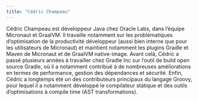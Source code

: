 ```yaml
---
title: "Cédric Champeau"
---
```


Cédric Champeau est développeur Java chez Oracle Labs, dans l’équipe Micronaut et GraalVM.
Il travaille notamment sur les problématiques d’optimisation de la productivité développeur (aussi bien interne que pour les utilisateurs de Micronaut) et maintient notamment les plugins Gradle et Maven de Micronaut et de GraalVM native-image.
Avant celà, Cédric a passé plusieurs années à travailler chez Gradle Inc sur l’outil de build open source Gradle, où il a notamment contribué à de nombreuses améliorations en termes de performance, gestion des dépendances et sécurité.
Enfin, Cédric a longtemps été un des contributeurs principaux du langage Groovy, pour lequel il a notamment développé le compilateur statique et des outils d’optimisations à compile time (AST transformations).
